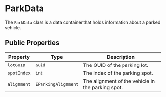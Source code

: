 # ParkData

The `ParkData` class is a data container that holds information about a parked vehicle.

## Public Properties

| Property    | Type              | Description                               |
| ----------- | ----------------- | ----------------------------------------- |
| `lotGUID`   | `Guid`            | The GUID of the parking lot.              |
| `spotIndex` | `int`             | The index of the parking spot.            |
| `alignment` | `EParkingAlignment` | The alignment of the vehicle in the parking spot. |
